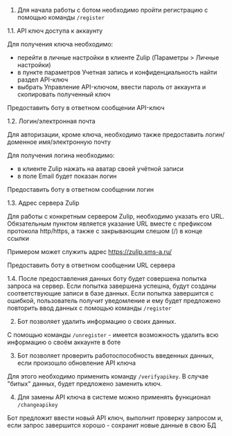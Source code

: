 1. Для начала работы с ботом необходимо пройти регистрацию c помощью команды `/register`
        
1.1. API ключ доступа к аккаунту
        
Для получения ключа необходимо:
- перейти в личные настройки в клиенте Zulip (Параметры > Личные настройки)
- в пункте параметров Учетная запись и конфиденциальность найти раздел API-ключ
- выбрать Управление API-ключом, ввести пароль от аккаунта и скопировать полученный ключ

Предоставить боту в ответном сообщении API-ключ

1.2. Логин/электронная почта

Для авторизации, кроме ключа, необходимо также предоставить логин/доменное имя/электронную почту

Для получения логина необходимо:
- в клиенте Zulip нажать на аватар своей учётной записи
- в поле Email будет показан логин

Предоставить боту в ответном сообщении логин

1.3. Адрес сервера Zulip

Для работы с конкретным сервером Zulip, необходимо указать его URL.
Обязательным пунктом является указание URL вместе с префиксом протокола http/https, а также с закрывающим слешом (/) в конце ссылки

Примером может служить адрес https://zulip.sms-a.ru/

Предоставить боту в ответном сообщении URL сервера

1.4. После предоставления данных боту будет совершена попытка запроса на сервер. Если попытка завершена успешна, будут созданы 
соответствующие записи в базе данных. Если попытка завершится с ошибкой, пользователь получит уведомление и ему будет предложено 
повторить ввод данных с помощью команды `/register`

2. Бот позволяет удалить информацию о своих данных.

С помощью команды `/unregister` - имеется возможность удалить всю информацию о своём аккаунте в боте

3. Бот позволяет проверить работоспособность введенных данных, если произошло обновление API ключа

Для этого необходимо применить команду `/verifyapikey`. В случае "битых" данных, будет предложено заменить ключ.

4. Для замены API ключа в системе можно применять функционал `/changeapikey`

Бот предложит ввести новый API ключ, выполнит проверку запросом и, если запрос завершится хорошо - сохранит новые данные в свою БД

